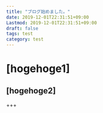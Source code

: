 ```yaml
---
title: "ブログ始めました。"
date: 2019-12-01T22:31:51+09:00
Lastmod: 2019-12-01T22:31:51+09:00
draft: false
tags: test
category: test
---
```


# [hogehoge1]

## [hogehoge2]

+++